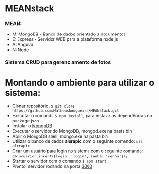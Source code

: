 <h1>MEANstack</h1>

<h3>MEAN:</h3>
<ul>
  <li>M: MongoDB - Banco de dados orientado a documentos</li>
  <li>E: Express - Servidor WEB para a plataforma node.js</li>
  <li>A: Angular</li>
  <li>N: Node</li>
</ul>

<h3>Sistema CRUD para gerenciamento de fotos</h3>

<h1>Montando o ambiente para utilizar o sistema:</h1>

<ul>
  <li>Clonar repositório, <code>$ git clone https://github.com/MatheusNougueira/MEANstack.git</code></li>
  <li>Executar o comando <code>$ npm install</code>, para instalar as dependências no package.json</li>
  <li>Instalar o <a href="https://www.mongodb.com/download-center">MongoDB</a></li>
  <li>Executar o servidor do MongoDB, mongod.exe na pasta bin</li>
  <li>Abrir o MongoDB shell, mongo.exe na pasta bin</li>
  <li>Utilizar o banco de dados <b>alurapic</b> com o seguinte comando: <code>use alurapic</code></li>
  <li>Criar um usuário para login no sistema com o seguinte comando: <code>db.usuarios.insert({login: 'login', senha: 'senha'});</code></li>
  <li>Startar o servidor com o comando <code>$ npm start </code></li>
  <li>Pronto, servidor rodando na porta <a href="http://localhost:3000">3000</a></li>
</ul>

